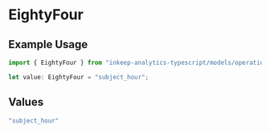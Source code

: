 # EightyFour

## Example Usage

```typescript
import { EightyFour } from "inkeep-analytics-typescript/models/operations";

let value: EightyFour = "subject_hour";
```

## Values

```typescript
"subject_hour"
```